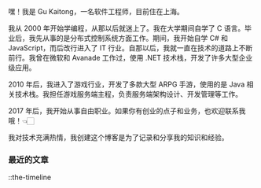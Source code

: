 嘿！我是 Gu Kaitong，一名软件工程师，目前住在上海。

我从 2000 年开始学编程，从那以后就迷上了。我在大学期间自学了 C 语言。毕业后，我先从事的是分布式控制系统方面工作。期间，我开始自学 C# 和 JavaScript，而后改行进入了 IT 行业。自那以后，我就一直在技术的道路上不断前行。我曾在微软和 Avanade 工作过，使用 .NET 技术栈，开发了许多大型企业级应用。

2010 年后，我进入了游戏行业，开发了多款大型 ARPG 手游，使用的是 Java 相关技术栈。我担任游戏服务端主程，负责服务端架构设计、开发管理等工作。

2017 年后，我开始从事自由职业。如果你有创业的点子和业务，也欢迎联系我哦！👈🏻

我对技术充满热情，我创建这个博客是为了记录和分享我的知识和经验。

### 最近的文章

::the-timeline